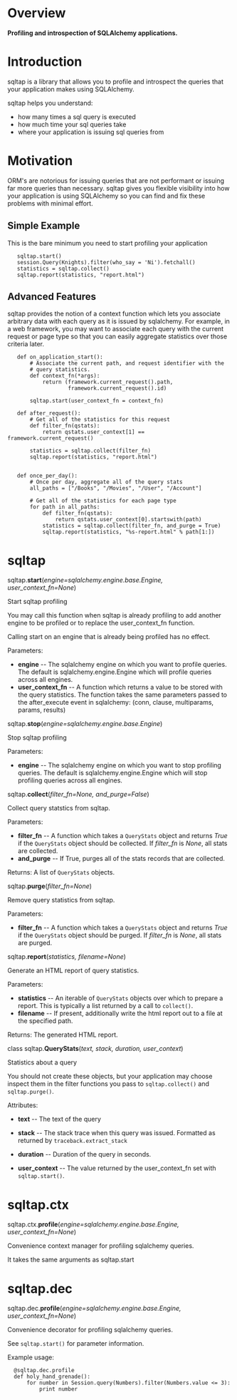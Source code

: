 
Overview
========

**Profiling and introspection of SQLAlchemy applications.**


Introduction
============

sqltap is a library that allows you to profile and introspect the
queries that your application makes using SQLAlchemy.

sqltap helps you understand:

   * how many times a sql query is executed
   * how much time your sql queries take
   * where your application is issuing sql queries from

Motivation
==========

ORM's are notorious for issuing queries that are not performant or
issuing far more queries than necessary. sqltap gives you flexible
visibility into how your application is using SQLAlchemy so you can
find and fix these problems with minimal effort.


Simple Example
--------------

This is the bare minimum you need to start profiling your application

       sqltap.start()
       session.Query(Knights).filter(who_say = 'Ni').fetchall()
       statistics = sqltap.collect()
       sqltap.report(statistics, "report.html")


Advanced Features
-----------------

sqltap provides the notion of a context function which lets you
associate arbitrary data with each query as it is issued by
sqlalchemy. For example, in a web framework, you may want to associate
each query with the current request or page type so that you can
easily aggregate statistics over those criteria later.

       def on_application_start():
           # Associate the current path, and request identifier with the
           # query statistics.
           def context_fn(*args):
               return (framework.current_request().path,
                       framework.current_request().id)

           sqltap.start(user_context_fn = context_fn)

       def after_request():
           # Get all of the statistics for this request
           def filter_fn(qstats):
               return qstats.user_context[1] == framework.current_request()

           statistics = sqltap.collect(filter_fn)
           sqltap.report(statistics, "report.html")


       def once_per_day():
           # Once per day, aggregate all of the query stats
           all_paths = ["/Books", "/Movies", "/User", "/Account"]

           # Get all of the statistics for each page type
           for path in all_paths:
               def filter_fn(qstats):
                   return qstats.user_context[0].startswith(path)
               statistics = sqltap.collect(filter_fn, and_purge = True)
               sqltap.report(statistics, "%s-report.html" % path[1:])


sqltap
======

sqltap.**start**(*engine=sqlalchemy.engine.base.Engine, user_context_fn=None*)

   Start sqltap profiling

   You may call this function when sqltap is already profiling to add
   another engine to be profiled or to replace the user_context_fn
   function.

   Calling start on an engine that is already being profiled has no
   effect.

   Parameters:

   * **engine** -- The sqlalchemy engine on which you want to
    profile queries. The default is sqlalchemy.engine.Engine which
    will profile queries across all engines.
   * **user_context_fn** -- A function which returns a value to be
    stored with the query statistics. The function takes the same
    parameters  passed to the after_execute event in sqlalchemy:
    (conn, clause, multiparams, params, results)

sqltap.**stop**(*engine=sqlalchemy.engine.base.Engine*)

   Stop sqltap profiling

   Parameters:

   * **engine** -- The sqlalchemy engine on which you want to stop
    profiling queries. The default is sqlalchemy.engine.Engine which
    will stop profiling queries across all engines.

sqltap.**collect**(*filter_fn=None, and_purge=False*)

   Collect query statstics from sqltap.

   Parameters:

   * **filter_fn** -- A function which takes a ``QueryStats``
    object  and returns *True* if the ``QueryStats`` object should
    be  collected. If *filter_fn* is *None*, all stats are
    collected.
   * **and_purge** -- If True, purges all of the stats records that
    are collected.

   Returns:
      A list of ``QueryStats`` objects.

sqltap.**purge**(*filter_fn=None*)

   Remove query statistics from sqltap.

   Parameters:

   * **filter_fn** -- A function which takes a ``QueryStats`` object
    and returns *True* if the ``QueryStats`` object should be
    purged. If *filter_fn* is *None*, all stats are purged.

sqltap.**report**(*statistics, filename=None*)

   Generate an HTML report of query statistics.

   Parameters:

   * **statistics** -- An iterable of ``QueryStats`` objects over
    which to prepare a report. This is typically a list returned
    by a call to ``collect()``.
   * **filename** -- If present, additionally write the html report
    out  to a file at the specified path.

   Returns:
      The generated HTML report.

class sqltap.**QueryStats**(*text, stack, duration, user_context*)

   Statistics about a query

   You should not create these objects, but your application may
   choose inspect them in the filter functions you pass to
   ``sqltap.collect()`` and ``sqltap.purge()``.

   Attributes:

   * **text** -- The text of the query

   * **stack** -- The stack trace when this query was issued. 
    Formatted as returned by ``traceback.extract_stack``

   * **duration** -- Duration of the query in seconds.

   * **user_context** -- The value returned by the 
    user_context_fn set with ``sqltap.start()``.


sqltap.ctx
==========

sqltap.ctx.**profile**(*engine=sqlalchemy.engine.base.Engine, user_context_fn=None*)

   Convenience context manager for profiling sqlalchemy queries.

   It takes the same arguments as sqltap.start


sqltap.dec
==========

sqltap.dec.**profile**(*engine=sqlalchemy.engine.base.Engine, user_context_fn=None*)

   Convenience decorator for profiling sqlalchemy queries.

   See ``sqltap.start()`` for parameter information.

   Example usage:

      @sqltap.dec.profile
      def holy_hand_grenade():
          for number in Session.query(Numbers).filter(Numbers.value <= 3):
              print number
